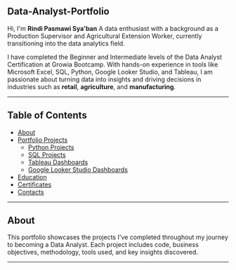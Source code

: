 Data-Analyst-Portfolio
---

Hi, I'm **Rindi Pasmawi Sya'ban** 
A data enthusiast with a background as a Production Supervisor and Agricultural Extension Worker, currently transitioning into the data analytics field.

I have completed the Beginner and Intermediate levels of the Data Analyst Certification at Growia Bootcamp. With hands-on experience in tools like Microsoft Excel, SQL, Python, Google Looker Studio, and Tableau, I am passionate about turning data into insights and driving decisions in industries such as **retail**, **agriculture**, and **manufacturing**.

---

## Table of Contents
- [About](#about)
- [Portfolio Projects](#portfolio-projects)
  - [Python Projects](#python-projects)
  - [SQL Projects](#sql-projects)
  - [Tableau Dashboards](https://public.tableau.com/app/profile/rindi.pasmawi.syaban/vizzes)
  - [Google Looker Studio Dashboards](#google-looker-studio-dashboards)
- [Education](#education)
- [Certificates](#certificates)
- [Contacts](#contacts)

---

##  About

This portfolio showcases the projects I've completed throughout my journey to becoming a Data Analyst. Each project includes code, business objectives, methodology, tools used, and key insights discovered.

---

